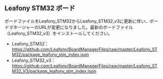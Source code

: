 ## Leafony STM32 ボード
ボードファイルをLeafony_STM32からLeafony_STM32_v3に更新に伴い、ボードマネージャーのURLが変更になりました。最新のボードファイル（Leafony_STM32_v3）をインストールしてください。
* Leafony_STM32：https://github.com/Leafony/BoardManagerFiles/raw/master/Leafony_STM32/package_leafony_stm_index.json
* Leafony_STM32_v3：https://github.com/Leafony/BoardManagerFiles/raw/master/Leafony_STM32_V3/package_leafony_stm_index.json

